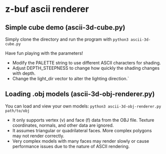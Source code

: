 # z-buf ascii renderer

## Simple cube demo (ascii-3d-cube.py)

Simply clone the directory and run the program with `python3 ascii-3d-cube.py`

Have fun playing with the parameters!

- Modify the PALETTE string to use different ASCII characters for shading.
- Adjust DEPTH_STEEPNESS to change how quickly the shading changes with depth.
- Change the light_dir vector to alter the lighting direction.`

## Loading .obj models (ascii-3d-obj-renderer.py)

You can load and view your own models: `python3 ascii-3d-obj-renderer.py path/to/obj`

- It only supports vertex (v) and face (f) data from the OBJ file. Texture coordinates, normals, and other data are ignored.
- It assumes triangular or quadrilateral faces. More complex polygons may not render correctly.
- Very complex models with many faces may render slowly or cause performance issues due to the nature of ASCII rendering.

